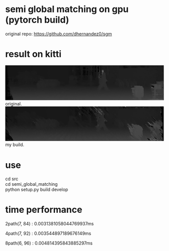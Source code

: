 
# semi global matching on gpu (pytorch build)
original repo: https://github.com/dhernandez0/sgm

# result on kitti
![sgm1](https://github.com/sjg918/sgm/blob/main/sgm1.png?raw=true)
original.
![sgmpy](https://github.com/sjg918/sgm/blob/main/sgmpy.png?raw=true)
my build.

# use
cd src<br/>
cd semi_global_matching<br/>
python setup.py build develop<br/>

# time performance
2path(7, 84) : 0.0031381058044769937ms

4path(7, 92) : 0.003544897189676149ms

8path(6, 96) : 0.004814395843885297ms
